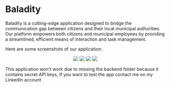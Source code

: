 # Baladity

Baladity is a cutting-edge application designed to bridge the communication gap between citizens and their local municipal authorities. Our platform empowers both citizens and municipal employees by providing a streamlined, efficient means of interaction and task management.

Here are some screenshots of our application:

<p align="center">
 <img src="img/img1.jpg">
 <img src="img/img2.jpg" >
 <img src="img/img3.jpg">
 <img src="img/img4.jpg">

</p>


This application won't work due to missing the backend folder because it contains secret API keys, If you want to test the app contact me on my LinkedIn account
